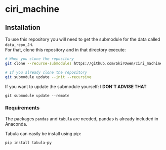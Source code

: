 # ciri_machine
## Installation

To use this repository you will need to get the submodule for the data called `data_repo_JH`.  
For that, clone this repository and in that directory execute:

```bash
# When you clone the repository
git clone --recurse-submodules https://github.com/SkirOwen/ciri_machine.git

# If you already clone the repository
git submodule update --init --recursive
```  
If you want to update the submodule yourself: **I DON'T ADVISE THAT**
```
git submodule update --remote
```

### Requirements


The packages `pandas` and `tabula` are needed, pandas is already included in Anaconda.

Tabula can easily be install using pip:

```
pip install tabula-py
```

